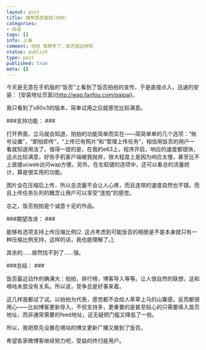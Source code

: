 ```yaml
---
layout: post
title: 推荐饭否拍拍(S60)
categories:
- 闲话
tags: []
info: 上海
comment: 哈哈 我想多了，饭否就这样啦
status: publish
type: post
published: true
meta: {}
---
```

今天是无意在手机版的“饭否”上看到了饭否拍拍的宣传，于是直接点入，迅速的安装： \[安装地址页面\](http://wap.fanfou.com/paipai)。     

我只看到了s60v3的版本，简单试用之后就感觉比较满意。

###支持功能： ### 

打开界面，立马就会知道，拍拍的功能简单而实在——简简单单的几个选项：“账号设置”，“即拍即传”，“上传已有照片”和“管理上传任务”，相信用饭否的用户一看就知道用法了。值得一提的是，在我的e63上，程序开启，响应的速度都很快，这点比较满意，好些手机客户端被我抛弃，很大程度上是因为响应太慢，甚至比不上直接ucweb访问wap方便。另外，在左软键的选项中，还可以看总的流量统计，算是很实用的功能。    

图片会在压缩后上传，所以总流量不会让人心疼，而且连带的速度自然也不错。而且上传任务队列的概念让用户可以享受“连拍”的感觉。    

总之，饭否拍拍是个诚意十足的作品。

###期望改进：     ###

能够有选项支持上传压缩比例\[2. 这点考虑到可能饭否的相册是不是本身就只有一种压缩比例支持，这样的话，我也能理解了。\];    

其余的……居然找不到了……强。

###总结：         ###

饭否最近动作的确满大：拍拍，排行榜，博客导入等等。让人很自然的联想，这和嘀咕未尝没有关系。所以说，竞争总是好事来着。    

这几样我都试了试。以拍拍为代表，感觉都不会给人草草上马的山寨感，反而都很用心——比如博客更新导入，不但支持多，更重要的是甚至贴心的只需要填入首页地址，而非通常需要的feed地址，这无疑把门槛又降低了一些。    

所以，我把原先设置在嘀咕的博文更新广播又搬到了饭否。    

希望各家微博客继续努力吧，受益的终归是用户。


